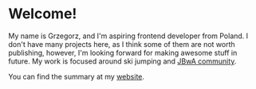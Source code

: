 # Welcome!

My name is Grzegorz, and I'm aspiring frontend developer from Poland. I don't have many projects here, as I think some of them are not worth publishing, however, I'm looking forward for making awesome stuff in future. My work is focused around ski jumping and [JBwA community](https://www.miejski.pl/slowo-Jebawka).

You can find the summary at my [website](https://mensix.xyz/).
